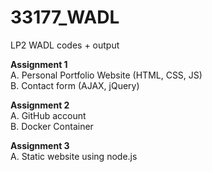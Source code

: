 # 33177_WADL
LP2 WADL codes + output

**Assignment 1**  
A. Personal Portfolio Website (HTML, CSS, JS)  
B. Contact form (AJAX, jQuery)  
    
**Assignment 2**    
A. GitHub account  
B. Docker Container  

**Assignment 3**  
A. Static website using node.js  

